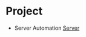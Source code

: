 # Project

- Server Automation [Server](https://github.com/adzhanfarhan08/setup-ubuntu-server-v2204)
